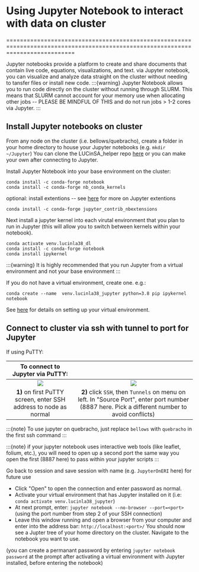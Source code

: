 # Using Jupyter Notebook to interact with data on cluster
================================================================================================================================

Jupyter notebooks provide a platform to create and share documents that contain live code, equations, visualizations, and text.
via Jupyter notebook, you can visualize and analyze data straight on the cluster without needing to tansfer files or install new code.
:::{warning} Jupyter Notebook allows you to run code directly on the cluster without running through SLURM. This means that SLURM cannot account for your memory use when allocating other jobs -- PLEASE BE MINDFUL OF THIS and do not run jobs > 1-2 cores via Jupyter.
:::

## Install Jupyter notebooks on cluster

From any node on the cluster (i.e. bellows/quebracho), create a folder in your home directory to house your Jupyter notebooks (e.g. `mkdir ~/Jupyter`)
You can clone the LUCinSA_helper repo [here](https://github.com/klwalker-sb/LUCinSA_helpers) or you can make your own after connecting to Jupyter.

Install Jupyter Notebook into your base environment on the cluster:
```
conda install -c conda-forge notebook
conda install -c conda-forge nb_conda_kernels
```
optional: install extentions -- see [here](https://towardsdatascience.com/jupyter-notebook-extensions-517fa69d2231) for more on Jupyter extentions
```
conda install -c conda-forge jupyter_contrib_nbextensions
```
Next install a jupyter kernel into each virutal environment that you plan to run in Jupyter (this will allow you to switch between kernels 
within your notebook).
```
conda activate venv.lucinla38_dl
conda install -c conda-forge notebook
conda install ipykernel
```
:::{warning} It is highly recommended that you run Jupyter from a virtual environment and not your base environment
:::

If you do not have a virtual environment, create one. e.g.:
```
conda create --name  venv.lucinla38_jupyter python=3.8 pip ipykernel notebook
```
See [here](Environment) for details on setting up your virtual environment.


## Connect to cluster via ssh with tunnel to port for Jupyter

If using PuTTY:

| **To connect to Jupyter via PuTTY:**    |                         |        
| :---------------------------------:   | :----------------------------------:   |
| ![](/Images/PuttyForJupyter1b.jpg)     | ![](/Images/PuttyForJupyter2b.jpg)      |
| **1)** on first PuTTY screen, enter SSH address to node as normal  | **2)** click `SSH`, then `Tunnels` on menu on left. In "Source Port", enter port number (8887 here. Pick a different number to avoid conflicts) |

:::{note} To use jupyter on quebracho, just replace `bellows` with `quebracho` in the first ssh command
:::

:::{note} if your jupyter notebook uses interactive web tools (like leaflet, folium, etc.), you will need to open up a second port the same way you open the first (8887 here) to pass within your jupyter scripts
:::
    
Go back to session and save session with name (e.g. `JupyterOnERI` here) for future use

* Click "Open" to open the connection and enter password as normal.
* Activate your virtual environment that has Jupyter installed on it (i.e: `conda activate venv.lucinla38_jupyter`)
* At next prompt, enter: `jupyter notebook --no-browser --port=<port>` (using the port number from step 2 of your SSH connection)
* Leave this window running and open a browser from your computer and enter into the address bar: `http://localhost:<port>/`
You should now see a Jupter tree of your home directory on the cluster. Navigate to the notebook you want to use. 

(you can create a permanant password by entering `jupyter notebook password` at the prompt after activating a virtual environment with Jupyter installed, before entering the notebook)
